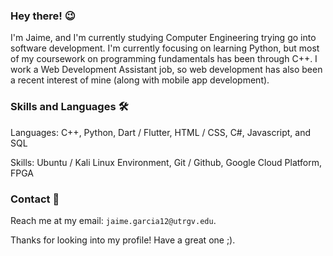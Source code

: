### Hey there! 😉
I'm Jaime, and I'm currently studying Computer Engineering trying go into software development. I'm currently focusing on learning Python, but most of my coursework on programming fundamentals has been through C++. I work a Web Development Assistant job, so web development has also been a recent interest of mine (along with mobile app development). 

### Skills and Languages 🛠
Languages: C++, Python, Dart / Flutter, HTML / CSS, C#, Javascript, and SQL

Skills: Ubuntu / Kali Linux Environment, Git / Github, Google Cloud Platform, FPGA

### Contact 📱
Reach me at my email: ```jaime.garcia12@utrgv.edu```. 

Thanks for looking into my profile! Have a great one ;).
